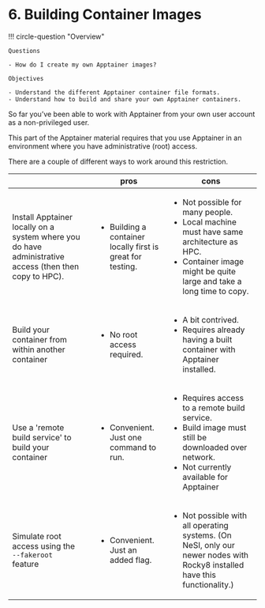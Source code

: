 # 6. Building Container Images

!!! circle-question "Overview"

    Questions

    - How do I create my own Apptainer images?

    Objectives

    - Understand the different Apptainer container file formats.
    - Understand how to build and share your own Apptainer containers.


So far you’ve been able to work with Apptainer from your own user account as a non-privileged user.

This part of the Apptainer material requires that you use Apptainer in an environment where you have administrative (root) access.

There are a couple of different ways to work around this restriction.

<table>
<thead>
  <tr>
    <th></th>
    <th></th>
    <th>pros</th>
    <th>cons</th>
  </tr>
</thead>
<tbody>
  <tr>
    <td>Install Apptainer locally on a system where you do have administrative access (then then copy to HPC).</td>
    <td></td>
    <td><ul><li>Building a container locally first is great for testing.</li></ul></td>
    <td><ul><li>Not possible for many people.</li><li>Local machine must have same architecture as HPC.</li><li>Container image might be quite large and take a long time to copy.</li></ul></td>
  </tr>
  <tr>
    <td>Build your container from within another container</td>
    <td></td>
    <td><ul><li>No root access required.</li></ul></td>
    <td><ul>
    <li>A bit contrived.</li>
    <li>Requires already having a built container with Apptainer installed.</li></ul></td>
  </tr>
  <tr>
    <td>Use a 'remote build service' to build your container</td>
    <td></td>
    <td><ul><li>Convenient. Just one command to run.</li></ul></td>
    <td><ul><li>Requires access to a remote build service.</li><li>Build image must still be downloaded over network.</li>
    <li>Not currently available for Apptainer</li></ul></td>
  </tr>
  <tr>
    <td>Simulate root access using the <code>--fakeroot</code> feature</td>
    <td></td>
    <td><ul><li>Convenient. Just an added flag.</li></ul></td>
    <td><ul><li>Not possible with all operating systems. (On NeSI, only our newer nodes with Rocky8 installed have this functionality.)</li></ul></td>

  </tr>
</tbody>
</table>